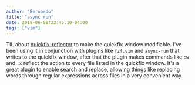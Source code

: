 ```yaml
---
author: "Bernardo"
title: "async run"
date: 2019-06-08T22:45:10-04:00
tags: ["vim"]
---
```


TIL about [quickfix-reflector](https://github.com/stefandtw/quickfix-reflector.vim) to
make the quickfix window modifiable. I've been using it in conjunction with plugins
like `fzf.vim` and `async-run` that writes to the quickfix window, after that the
plugin makes commands like `:w` and `:x` reflect the action to every file listed
in the quickfix window. It's a great plugin to enable search and replace,
allowing things like replacing words through regular expressions across files
in a very convenient way.
